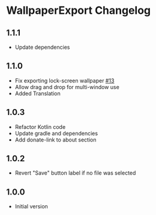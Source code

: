 # WallpaperExport Changelog

## 1.1.1
*   Update dependencies

## 1.1.0
*   Fix exporting lock-screen wallpaper [#13](https://github.com/cvzi/WallpaperExport/issues/13)
*   Allow drag and drop for multi-window use
*   Added Translation

## 1.0.3
*   Refactor Kotlin code
*   Update gradle and dependencies
*   Add donate-link to about section

## 1.0.2
*   Revert "Save" button label if no file was selected

## 1.0.0
*   Initial version
